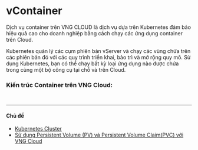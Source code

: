 # vContainer

Dịch vụ container trên VNG CLOUD là dịch vụ dựa trên Kubernetes đảm bảo hiệu quả cao cho doanh nghiệp bằng cách chạy các ứng dụng container trên Cloud.

Kubernetes quản lý các cụm phiên bản vServer và chạy các vùng chứa trên các phiên bản đó với các quy trình triển khai, bảo trì và mở rộng quy mô. Sử dụng Kubernetes, bạn có thể chạy bất kỳ loại ứng dụng nào được chứa trong cùng một bộ công cụ tại chỗ và trên Cloud.

### **Kiến trúc Container trên VNG Cloud:**  <a href="#vcontainer-kientruccontainertrenvngcloud" id="vcontainer-kientruccontainertrenvngcloud"></a>

<figure><img src="https://vngcloud.vn/documents/20126/1650480/vng-cloud-product-vcontainer-activity-diagram.jpg" alt=""><figcaption></figcaption></figure>

<figure><img src="https://docs.vngcloud.vn/download/attachments/49650150/image2023-4-26_12-34-4.png?version=1&#x26;modificationDate=1682487245000&#x26;api=v2" alt=""><figcaption></figcaption></figure>

***

#### Chủ đề <a href="#vcontainer-chude" id="vcontainer-chude"></a>

* [Kubernetes Cluster](https://docs.vngcloud.vn/display/vServer/Kubernetes+Cluster)
* [Sử dụng Persistent Volume (PV) và Persistent Volume Claim(PVC) với VNG Cloud](https://docs.vngcloud.vn/pages/viewpage.action?pageId=59801643)
